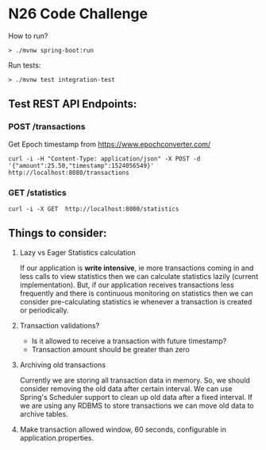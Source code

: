 # N26 Code​ ​Challenge

How to run?

`> ./mvnw spring-boot:run`

Run tests: 

`> ./mvnw test integration-test`

## Test REST API Endpoints:

### POST /transactions

Get Epoch timestamp from https://www.epochconverter.com/

`curl -i -H "Content-Type: application/json" -X POST -d '{"amount":25.50,"timestamp":1524056549}' http://localhost:8080/transactions`

### GET /statistics

`curl -i -X GET  http://localhost:8080/statistics`

## Things to consider:

1. Lazy vs Eager Statistics calculation
    
    If our application is **write intensive**, ie more transactions coming in and less calls to view statistics then
we can calculate statistics lazily (current implementation).
But, if our application receives transactions less frequently and there is continuous monitoring on statistics then
we can consider pre-calculating statistics ie whenever a transaction is created or periodically.

2. Transaction validations?
    * Is it allowed to receive a transaction with future timestamp?
    * Transaction amount should be greater than zero

3. Archiving old transactions

    Currently we are storing all transaction data in memory. So, we should consider removing the old data after certain interval.
We can use Spring's Scheduler support to clean up old data after a fixed interval. 
If we are using any RDBMS to store transactions we can move old data to archive tables.

4. Make transaction allowed window, 60 seconds, configurable in application.properties.